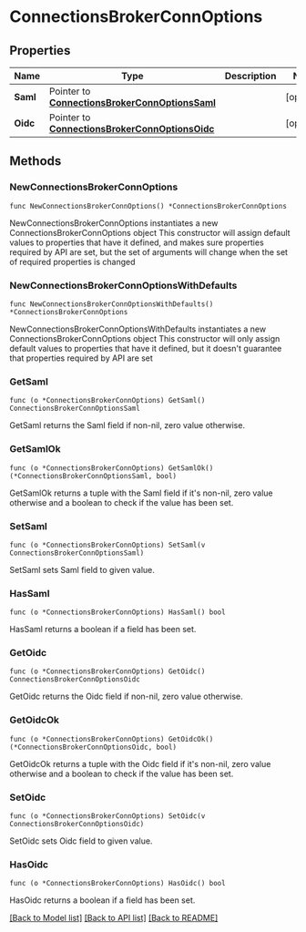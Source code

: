 # ConnectionsBrokerConnOptions

## Properties

Name | Type | Description | Notes
------------ | ------------- | ------------- | -------------
**Saml** | Pointer to [**ConnectionsBrokerConnOptionsSaml**](ConnectionsBrokerConnOptionsSaml.md) |  | [optional] 
**Oidc** | Pointer to [**ConnectionsBrokerConnOptionsOidc**](ConnectionsBrokerConnOptionsOidc.md) |  | [optional] 

## Methods

### NewConnectionsBrokerConnOptions

`func NewConnectionsBrokerConnOptions() *ConnectionsBrokerConnOptions`

NewConnectionsBrokerConnOptions instantiates a new ConnectionsBrokerConnOptions object
This constructor will assign default values to properties that have it defined,
and makes sure properties required by API are set, but the set of arguments
will change when the set of required properties is changed

### NewConnectionsBrokerConnOptionsWithDefaults

`func NewConnectionsBrokerConnOptionsWithDefaults() *ConnectionsBrokerConnOptions`

NewConnectionsBrokerConnOptionsWithDefaults instantiates a new ConnectionsBrokerConnOptions object
This constructor will only assign default values to properties that have it defined,
but it doesn't guarantee that properties required by API are set

### GetSaml

`func (o *ConnectionsBrokerConnOptions) GetSaml() ConnectionsBrokerConnOptionsSaml`

GetSaml returns the Saml field if non-nil, zero value otherwise.

### GetSamlOk

`func (o *ConnectionsBrokerConnOptions) GetSamlOk() (*ConnectionsBrokerConnOptionsSaml, bool)`

GetSamlOk returns a tuple with the Saml field if it's non-nil, zero value otherwise
and a boolean to check if the value has been set.

### SetSaml

`func (o *ConnectionsBrokerConnOptions) SetSaml(v ConnectionsBrokerConnOptionsSaml)`

SetSaml sets Saml field to given value.

### HasSaml

`func (o *ConnectionsBrokerConnOptions) HasSaml() bool`

HasSaml returns a boolean if a field has been set.

### GetOidc

`func (o *ConnectionsBrokerConnOptions) GetOidc() ConnectionsBrokerConnOptionsOidc`

GetOidc returns the Oidc field if non-nil, zero value otherwise.

### GetOidcOk

`func (o *ConnectionsBrokerConnOptions) GetOidcOk() (*ConnectionsBrokerConnOptionsOidc, bool)`

GetOidcOk returns a tuple with the Oidc field if it's non-nil, zero value otherwise
and a boolean to check if the value has been set.

### SetOidc

`func (o *ConnectionsBrokerConnOptions) SetOidc(v ConnectionsBrokerConnOptionsOidc)`

SetOidc sets Oidc field to given value.

### HasOidc

`func (o *ConnectionsBrokerConnOptions) HasOidc() bool`

HasOidc returns a boolean if a field has been set.


[[Back to Model list]](../README.md#documentation-for-models) [[Back to API list]](../README.md#documentation-for-api-endpoints) [[Back to README]](../README.md)


